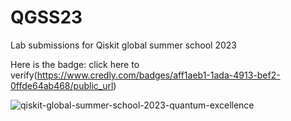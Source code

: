 # QGSS23
Lab submissions for Qiskit global summer school 2023

Here is the badge: click here to verify(https://www.credly.com/badges/aff1aeb1-1ada-4913-bef2-0ffde64ab468/public_url)

![qiskit-global-summer-school-2023-quantum-excellence](https://github.com/Userfound404/QGSS23/assets/97509220/2b9037c1-3723-4b66-9a8a-afbaf32ee09e)

